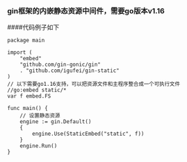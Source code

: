 ### gin框架的内嵌静态资源中间件，需要go版本v1.16
####代码例子如下
```bigquery
package main

import (
	"embed"
	"github.com/gin-gonic/gin"
	. "github.com/igufei/gin-static"
)
// 以下需要go1.16支持，可以把资源文件和主程序整合成一个可执行文件 
//go:embed static/*
var f embed.FS

func main() {
	// 设置静态资源
	engine := gin.Default()
	{
		engine.Use(StaticEmbed("static", f))
	}
	engine.Run()
}
```